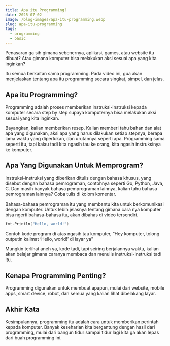 ```yaml
---
title: Apa itu Programming?
date: 2025-07-02
image: /blog-images/apa-itu-programming.webp
slug: apa-itu-programming
tags:
  - programming
  - basic
---
```


Penasaran ga sih gimana sebenernya, aplikasi, games, atau website itu dibuat? Atau gimana komputer bisa melakukan aksi sesuai apa yang kita inginkan?

Itu semua berkaitan sama programming. Pada video ini, gua akan menjelaskan tentang apa itu programming secara singkat, simpel, dan jelas.

## Apa itu Programming?

Programming adalah proses memberikan instruksi-instruksi kepada komputer secara step by step supaya komputernya bisa melakukan aksi sesuai yang kita inginkan.

Bayangkan, kalian memberikan resep. Kalian memberi tahu bahan dan alat apa yang digunakan, aksi apa yang harus dilakukan setiap stepnya, berapa lama waktu yang diperlukan, dan urutannya seperti apa. Programming sama seperti itu, tapi kalau tadi kita ngasih tau ke orang, kita ngasih instruksinya ke komputer.

## Apa Yang Digunakan Untuk Memprogram?

Instruksi-instruksi yang diberikan ditulis dengan bahasa khusus, yang disebut dengan bahasa pemrograman, contohnya seperti Go, Python, Java, C. Dan masih banyak bahasa pemprograman lainnya, kalian tahu bahasa pemrograman lainnya? Coba tulis di kolom komentar.

Bahasa-bahasa pemrograman itu yang membantu kita untuk berkomunikasi dengan komputer. Untuk lebih jelasnya tentang gimana cara nya komputer bisa ngerti bahasa-bahasa itu, akan dibahas di video tersendiri.

```go
fmt.Println("Hello, world!")
```

Contoh kode program di atas ngasih tau komputer, “Hey komputer, tolong outputin kalimat ‘Hello, world!’ di layar ya"

Mungkin terlihat aneh ya, kode tadi, tapi seiring berjalannya waktu, kalian akan belajar gimana caranya membaca dan menulis instruksi-instruksi tadi itu.

## Kenapa Programming Penting?

Programming digunakan untuk membuat apapun, mulai dari website, mobile apps, smart device,  robot, dan semua yang kalian lihat dibelakang layar.

## Akhir Kata

Kesimpulannya, programming itu adalah cara untuk memberikan perintah kepada komputer. Banyak keseharian kita bergantung dengan hasil dari programming, mulai dari bangun tidur sampai tidur lagi kita ga akan lepas dari buah programming ini.







